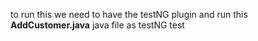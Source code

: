 to run this we need to have the testNG plugin and run this **AddCustomer.java** java file as testNG test
